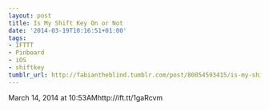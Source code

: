 ```yaml
---
layout: post
title: Is My Shift Key On or Not
date: '2014-03-19T10:16:51+01:00'
tags:
- IFTTT
- Pinboard
- iOS
- shiftkey
tumblr_url: http://fabiantheblind.tumblr.com/post/80054593415/is-my-shift-key-on-or-not
---
```

March 14, 2014 at 10:53AMhttp://ift.tt/1gaRcvm
